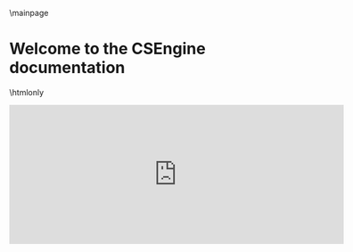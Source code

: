 \mainpage
# Welcome to the CSEngine documentation
\htmlonly
<center>
<iframe width="600" height="250" src="https://ounols.github.io/CSEngine-Demo" frameborder="0" allowfullscreen>
</center>
\endhtmlonly
This documentation is a guide and reference document for CSEngine.

> `💡 As it is under development, it is not yet suitable for practical use.`

## 💡 Programming and Scripting Reference

* [C++ API Reference](cpp-api.md)</p>
Contains a reference to CSEngine's C++ API.

* [`Script API Reference`](https://github.com/ounols/CSEngine/wiki/script-api)</p>
[<img src="https://bitbucket.org/MSnack/csengine/downloads/scriptapiref.png" width="30%">](https://github.com/ounols/CSEngine/wiki/script-api)<br/>
Contains a reference to CSEngine's Script API.


